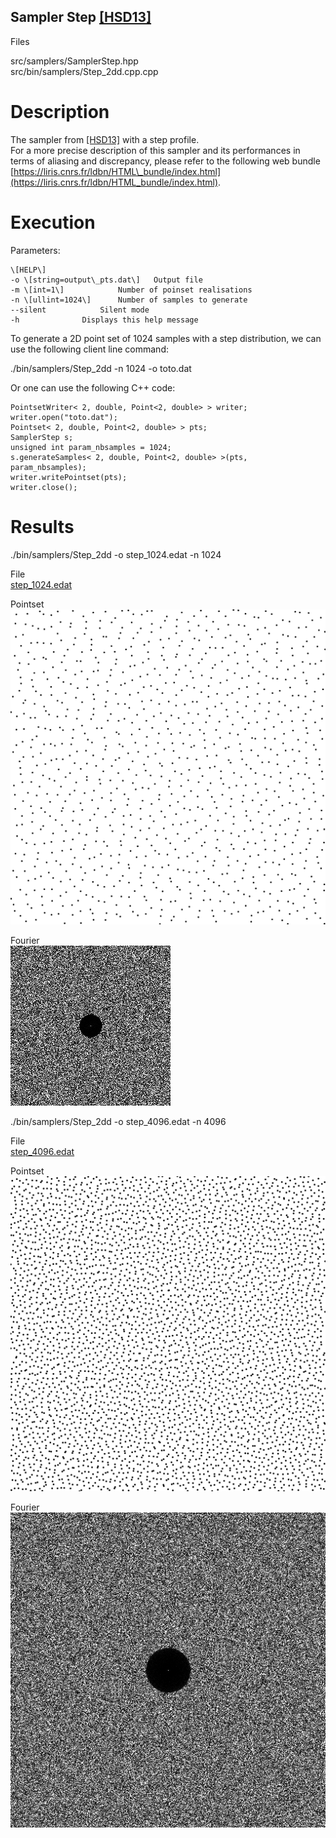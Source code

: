 Sampler Step [\[HSD13\]](http://kops.uni-konstanz.de/bitstream/handle/123456789/24358/Heck_243584.pdf%3Bjsessionid%3D6A7E6EFBFF35CDC5C5F8EBB5928C44F8?sequence%3D2)
-------------------------------------------------------------------------------------------------------------------------------------------------------------------

Files

src/samplers/SamplerStep.hpp  
src/bin/samplers/Step\_2dd.cpp.cpp

Description
===========

The sampler from [\[HSD13\]](http://kops.uni-konstanz.de/bitstream/handle/123456789/24358/Heck_243584.pdf%3Bjsessionid%3D6A7E6EFBFF35CDC5C5F8EBB5928C44F8?sequence%3D2) with a step profile.  
For a more precise description of this sampler and its performances in terms of aliasing and discrepancy, please refer to the following web bundle [https://liris.cnrs.fr/ldbn/HTML\_bundle/index.html](https://liris.cnrs.fr/ldbn/HTML_bundle/index.html).

Execution
=========

Parameters:  

	\[HELP\]
	-o \[string=output\_pts.dat\]	Output file
	-m \[int=1\]			Number of poinset realisations
	-n \[ullint=1024\]		Number of samples to generate
	--silent 			Silent mode
	-h 				Displays this help message
			

To generate a 2D point set of 1024 samples with a step distribution, we can use the following client line command:

 ./bin/samplers/Step\_2dd -n 1024 -o toto.dat 

Or one can use the following C++ code:

    
    PointsetWriter< 2, double, Point<2, double> > writer;
    writer.open("toto.dat");
    Pointset< 2, double, Point<2, double> > pts;
    SamplerStep s;
    unsigned int param_nbsamples = 1024;
    s.generateSamples< 2, double, Point<2, double> >(pts, param_nbsamples);
    writer.writePointset(pts);
    writer.close();
    			

Results
=======

 ./bin/samplers/Step\_2dd -o step\_1024.edat -n 1024 

File  
[step\_1024.edat](data/step/step_1024.edat)

Pointset  
[![](data/step/step_1024.png)](data/step/step_1024.png)

Fourier  
[![](data/step/step_1024_fourier.png)](data/step/step_1024_fourier.png)

 ./bin/samplers/Step\_2dd -o step\_4096.edat -n 4096 

File  
[step\_4096.edat](data/step/step_4096.edat)

Pointset  
[![](data/step/step_4096.png)](data/step/step_4096.png)

Fourier  
[![](data/step/step_4096_fourier.png)](data/step/step_4096_fourier.png)